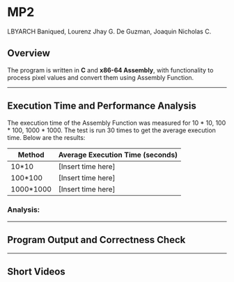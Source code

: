 # MP2
LBYARCH 
Baniqued, Lourenz Jhay G.
De Guzman, Joaquin Nicholas C.


## Overview
The program is written in **C** and **x86-64 Assembly**, with functionality to process pixel values and convert them using Assembly Function.

---

## Execution Time and Performance Analysis

The execution time of the Assembly Function was measured for 10 * 10, 100 * 100, 1000 * 1000. The test is run 30 times to get the average execution time. Below are the results:

| Method          | Average Execution Time (seconds) |
|-----------------|--------------------------|
| 10*10 | [Insert time here]       |
|  100*100  | [Insert time here]    |
|  1000*1000  | [Insert time here]    |

### Analysis:


---

## Program Output and Correctness Check


---

## Short Videos
